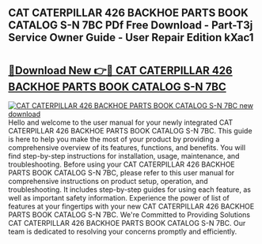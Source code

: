 ## CAT CATERPILLAR 426 BACKHOE PARTS BOOK CATALOG S-N 7BC PDf Free Download - Part-T3j Service Owner Guide - User Repair Edition kXac1

# <h2><a href="http://bc80251.oget.top/?id=CAT+CATERPILLAR+426+BACKHOE+PARTS+BOOK+CATALOG+S-N+7BC">🔗Download New 👉🔴 CAT CATERPILLAR 426 BACKHOE PARTS BOOK CATALOG S-N 7BC</a></h2>

[![CAT CATERPILLAR 426 BACKHOE PARTS BOOK CATALOG S-N 7BC new download](https://i.imgur.com/5g1atiW.png)](http://bc80251.oget.top/?id=CAT+CATERPILLAR+426+BACKHOE+PARTS+BOOK+CATALOG+S-N+7BC)
Hello and welcome to the user manual for your newly integrated CAT CATERPILLAR 426 BACKHOE PARTS BOOK CATALOG S-N 7BC. This guide is here to help you make the most of your product by providing a comprehensive overview of its features, functions, and benefits. You will find step-by-step instructions for installation, usage, maintenance, and troubleshooting. Before using your CAT CATERPILLAR 426 BACKHOE PARTS BOOK CATALOG S-N 7BC, please refer to this user manual for comprehensive instructions on product setup, operation, and troubleshooting. It includes step-by-step guides for using each feature, as well as important safety information. Experience the power of list of features at your fingertips with your new CAT CATERPILLAR 426 BACKHOE PARTS BOOK CATALOG S-N 7BC. We're Committed to Providing Solutions CAT CATERPILLAR 426 BACKHOE PARTS BOOK CATALOG S-N 7BC. Our team is dedicated to resolving your concerns promptly and efficiently.
